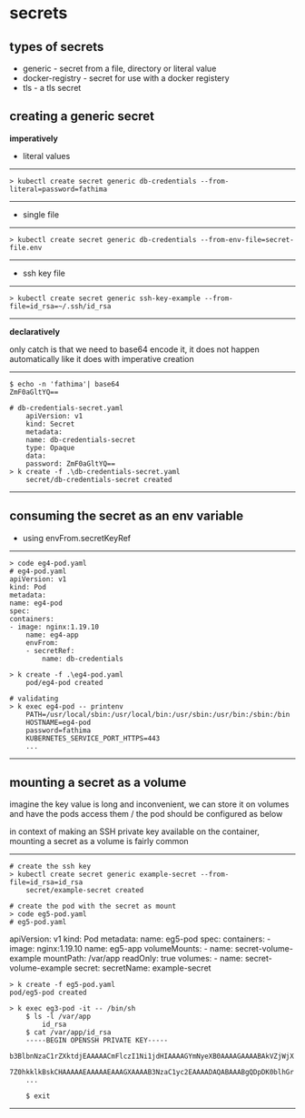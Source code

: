 # secrets

## types of secrets

* generic - secret from a file, directory or literal value
* docker-registry - secret for use with a docker registery
* tls - a tls secret

## creating a generic secret

**imperatively**

* literal values
--- 
    > kubectl create secret generic db-credentials --from-literal=password=fathima
---
* single file  
---
    > kubectl create secret generic db-credentials --from-env-file=secret-file.env
---
* ssh key file
---
    > kubectl create secret generic ssh-key-example --from-file=id_rsa=~/.ssh/id_rsa
---

**declaratively**

only catch is that we need to base64 encode it, it does not happen automatically like it does with imperative creation

---
    $ echo -n 'fathima'| base64
    ZmF0aGltYQ==

    # db-credentials-secret.yaml
        apiVersion: v1
        kind: Secret
        metadata: 
        name: db-credentials-secret
        type: Opaque
        data: 
        password: ZmF0aGltYQ==
    > k create -f .\db-credentials-secret.yaml
        secret/db-credentials-secret created
---

## consuming the secret as an env variable

* using envFrom.secretKeyRef 
---
    > code eg4-pod.yaml
    # eg4-pod.yaml
    apiVersion: v1
    kind: Pod
    metadata:
    name: eg4-pod
    spec:
    containers:
    - image: nginx:1.19.10
        name: eg4-app
        envFrom:
        - secretRef:
            name: db-credentials

    > k create -f .\eg4-pod.yaml
        pod/eg4-pod created
    
    # validating
    > k exec eg4-pod -- printenv
        PATH=/usr/local/sbin:/usr/local/bin:/usr/sbin:/usr/bin:/sbin:/bin
        HOSTNAME=eg4-pod
        password=fathima
        KUBERNETES_SERVICE_PORT_HTTPS=443
        ...
---

## mounting a secret as a volume

imagine the key value is long and inconvenient, we can store it on volumes and have the pods access them /
the pod should be configured as below

in context of making an SSH private key available on the container, mounting a secret as a volume is fairly common 

---
    # create the ssh key 
    > kubectl create secret generic example-secret --from-file=id_rsa=id_rsa
        secret/example-secret created
    
    # create the pod with the secret as mount
    > code eg5-pod.yaml
    # eg5-pod.yaml
   apiVersion: v1
    kind: Pod
    metadata:
    name: eg5-pod
    spec:
    containers:
    - image: nginx:1.19.10
        name: eg5-app
    volumeMounts:
    - name: secret-volume-example
        mountPath: /var/app
        readOnly: true
    volumes:
    - name: secret-volume-example
    secret:
        secretName: example-secret

    > k create -f eg5-pod.yaml
    pod/eg5-pod created

    > k exec eg3-pod -it -- /bin/sh
        $ ls -l /var/app
            id_rsa
        $ cat /var/app/id_rsa
        -----BEGIN OPENSSH PRIVATE KEY-----
        b3BlbnNzaC1rZXktdjEAAAAACmFlczI1Ni1jdHIAAAAGYmNyeXB0AAAAGAAAABAkVZjWjX
        7Z0hkklkBskCHAAAAAEAAAAAEAAAGXAAAAB3NzaC1yc2EAAAADAQABAAABgQDpDK0blhGr
        ...
        
        $ exit
---
